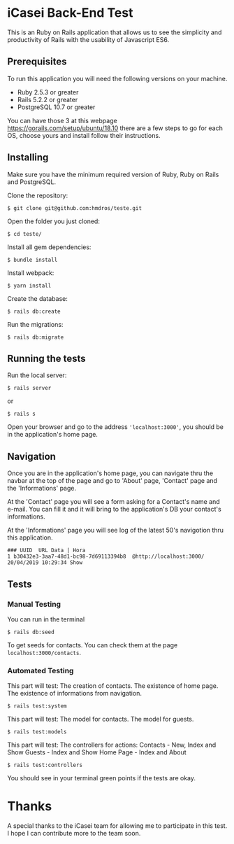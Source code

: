 # iCasei Back-End Test

This is an Ruby on Rails application that allows us to see the simplicity and productivity of Rails with the usability of Javascript ES6.

## Prerequisites

To run this application you will need the following versions on your machine.

- Ruby 2.5.3 or greater
- Rails 5.2.2 or greater
- PostgreSQL 10.7 or greater

You can have those 3 at this webpage https://gorails.com/setup/ubuntu/18.10 there are a few steps to go for each OS, choose yours and install follow their instructions.

## Installing

Make sure you have the minimum required version of Ruby, Ruby on Rails and PostgreSQL.

Clone the repository:
```
$ git clone git@github.com:hmdros/teste.git
```
Open the folder you just cloned:
```
$ cd teste/
```
Install all gem dependencies:
```
$ bundle install
```
Install webpack:

```
$ yarn install
```

Create the database:
```
$ rails db:create
```
Run the migrations:
```
$ rails db:migrate
```
## Running the tests

Run the local server:
```
$ rails server
```
or
```
$ rails s
```
Open your browser and go to the address ```'localhost:3000'```, you should be in the application's home page.


## Navigation

Once you are in the application's home page, you can navigate thru the navbar at the top of the page and go to 'About' page, 'Contact' page and the 'Informations' page.

At the 'Contact' page you will see a form asking for a Contact's name and e-mail. You can fill it and it will bring to the application's DB your contact's informations.

At the 'Informations' page you will see log of the latest 50's navigotion thru this application.

```
### UUID  URL Data | Hora
1 b30432e3-3aa7-48d1-bc98-7d69113394b8  @http://localhost:3000/ 20/04/2019 10:29:34 Show
```


## Tests

### Manual Testing

You can run in the terminal

```
$ rails db:seed
```
To get seeds for contacts. You can check them at the page ```localhost:3000/contacts```.


### Automated Testing

This part will test:
The creation of contacts.
The existence of home page.
The existence of informations from navigation.

```
$ rails test:system
```

This part will test:
The model for contacts.
The model for guests.

```
$ rails test:models
```

This part will test:
The controllers for actions:
Contacts - New, Index and Show
Guests - Index and Show
Home Page - Index and About

```
$ rails test:controllers
```


You should see in your terminal green points if the tests are okay.


# Thanks

A special thanks to the iCasei team for allowing me to participate in this test. I hope I can contribute more to the team soon.
